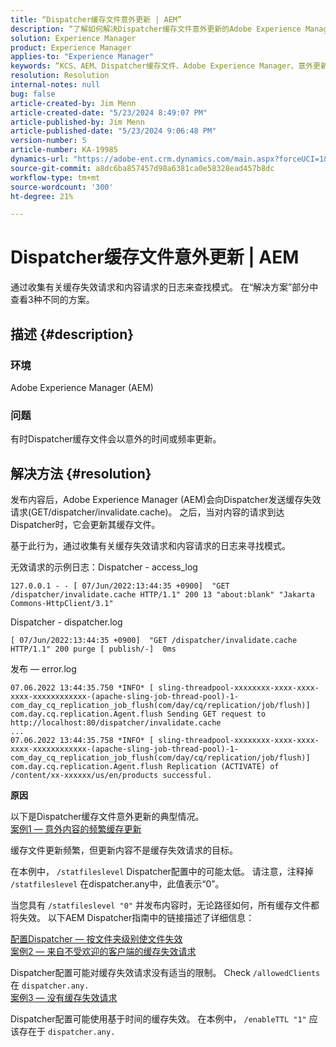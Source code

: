 ```yaml
---
title: “Dispatcher缓存文件意外更新 | AEM”
description: “了解如何解决Dispatcher缓存文件意外更新的Adobe Experience Manager问题。”
solution: Experience Manager
product: Experience Manager
applies-to: "Experience Manager"
keywords: “KCS、AEM、Dispatcher缓存文件、Adobe Experience Manager、意外更新、故障排除、dispatcher.any”
resolution: Resolution
internal-notes: null
bug: false
article-created-by: Jim Menn
article-created-date: "5/23/2024 8:49:07 PM"
article-published-by: Jim Menn
article-published-date: "5/23/2024 9:06:48 PM"
version-number: 5
article-number: KA-19985
dynamics-url: "https://adobe-ent.crm.dynamics.com/main.aspx?forceUCI=1&pagetype=entityrecord&etn=knowledgearticle&id=0baf35e1-4519-ef11-9f8a-6045bd006268"
source-git-commit: a8dc6ba857457d98a6381ca0e58328ead457b8dc
workflow-type: tm+mt
source-wordcount: '300'
ht-degree: 21%

---
```


# Dispatcher缓存文件意外更新 | AEM


通过收集有关缓存失效请求和内容请求的日志来查找模式。 在“解决方案”部分中查看3种不同的方案。

## 描述 {#description}


### <b>环境</b>

Adobe Experience Manager (AEM)

### <b>问题</b>

有时Dispatcher缓存文件会以意外的时间或频率更新。


## 解决方法 {#resolution}


发布内容后，Adobe Experience Manager (AEM)会向Dispatcher发送缓存失效请求(GET/dispatcher/invalidate.cache)。 之后，当对内容的请求到达Dispatcher时，它会更新其缓存文件。

基于此行为，通过收集有关缓存失效请求和内容请求的日志来寻找模式。

无效请求的示例日志：Dispatcher - access_log<br>

```
127.0.0.1 - - [ 07/Jun/2022:13:44:35 +0900]  "GET /dispatcher/invalidate.cache HTTP/1.1" 200 13 "about:blank" "Jakarta Commons-HttpClient/3.1"
```

Dispatcher - dispatcher.log<br>

```
[ 07/Jun/2022:13:44:35 +0900]  "GET /dispatcher/invalidate.cache HTTP/1.1" 200 purge [ publish/-]  0ms
```

发布 — error.log<br>

```
07.06.2022 13:44:35.750 *INFO* [ sling-threadpool-xxxxxxxx-xxxx-xxxx-xxxx-xxxxxxxxxxxx-(apache-sling-job-thread-pool)-1-com_day_cq_replication_job_flush(com/day/cq/replication/job/flush)]  com.day.cq.replication.Agent.flush Sending GET request to http://localhost:80/dispatcher/invalidate.cache
...
07.06.2022 13:44:35.758 *INFO* [ sling-threadpool-xxxxxxxx-xxxx-xxxx-xxxx-xxxxxxxxxxxx-(apache-sling-job-thread-pool)-1-com_day_cq_replication_job_flush(com/day/cq/replication/job/flush)]  com.day.cq.replication.Agent.flush Replication (ACTIVATE) of /content/xx-xxxxxx/us/en/products successful.
```




<b>原因</b>

以下是Dispatcher缓存文件意外更新的典型情况。
 <br>
<u>案例1 — 意外内容的频繁缓存更新</u>

缓存文件更新频繁，但更新内容不是缓存失效请求的目标。

在本例中， `/statfileslevel` Dispatcher配置中的可能太低。 请注意，注释掉 `/statfileslevel` 在dispatcher.any中，此值表示“0”。

当您具有 `/statfileslevel "0"` 并发布内容时，无论路径如何，所有缓存文件都将失效。 以下AEM Dispatcher指南中的链接描述了详细信息：

[配置Dispatcher — 按文件夹级别使文件失效](https://experienceleague.adobe.com/docs/experience-manager-dispatcher/using/configuring/dispatcher-configuration.html?lang=zh-Hans#invalidating-files-by-folder-level)
 <br>
<u>案例2 — 来自不受欢迎的客户端的缓存失效请求</u>

Dispatcher配置可能对缓存失效请求没有适当的限制。 Check `/allowedClients` 在 `dispatcher.any.`
 <br>
<u>案例3 — 没有缓存失效请求</u>

Dispatcher配置可能使用基于时间的缓存失效。 在本例中， `/enableTTL "1"` 应该存在于 `dispatcher.any.`
